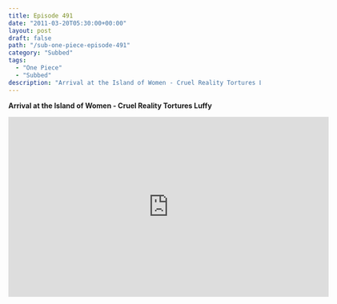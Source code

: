```yaml
---
title: Episode 491
date: "2011-03-20T05:30:00+00:00"
layout: post
draft: false
path: "/sub-one-piece-episode-491"
category: "Subbed"
tags:
  - "One Piece"
  - "Subbed"
description: "Arrival at the Island of Women - Cruel Reality Tortures Luffy"
---
```


**Arrival at the Island of Women - Cruel Reality Tortures Luffy**

<iframe width="640" height="360" src="https://www.rapidvideo.com/e/G6FRPEZ6T7" frameborder="0" marginwidth=0 marginheight=0 scrolling=no allowfullscreen></iframe>

